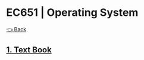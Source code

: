 # EC651 | Operating System

[👈 Back](./../)

## [1. Text Book](./Operating%20Systems%20-%20Textbook.pdf)